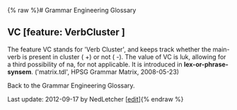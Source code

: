 {% raw %}# Grammar Engineering Glossary

## VC \[feature: VerbCluster \]

The feature VC stands for 'Verb Cluster', and keeps track whether the
main-verb is present in cluster ( +) or not ( -). The value of VC is
luk, allowing for a third possibility of na, for not applicable. It is
introduced in **lex-or-phrase-synsem**. ('matrix.tdl', HPSG Grammar
Matrix, 2008-05-23)

Back to the Grammar Engineering Glossary.

Last update: 2012-09-17 by NedLetcher [[edit](https://github.com/delph-in/docs/wiki/GeGlossaryVC/_edit)]{% endraw %}